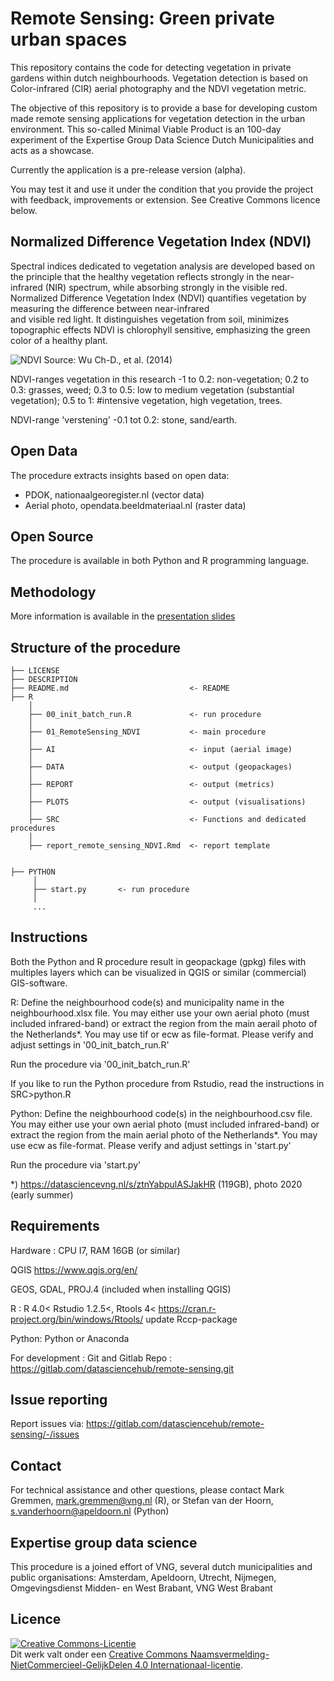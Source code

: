# Remote Sensing: Green private urban spaces

This repository contains the code for detecting vegetation in private gardens within dutch neighbourhoods.
Vegetation detection is based on Color-infrared (CIR) aerial photography and the NDVI vegetation metric. 

The objective of this repository is to provide a base for developing custom made remote sensing applications for vegetation detection in the urban environment. 
This so-called Minimal Viable Product is an 100-day experiment of the Expertise Group Data Science Dutch Municipalities and acts as a showcase. 

Currently the application is a pre-release version (alpha).

You may test it and use it under the condition that you provide the project with feedback, improvements or extension. See Creative Commons licence below. 

## Normalized Difference Vegetation Index (NDVI)
Spectral indices dedicated to vegetation analysis are developed based on the principle that the healthy vegetation reflects strongly in the near-infrared (NIR) spectrum, while absorbing strongly in the visible red.
Normalized Difference Vegetation Index (NDVI) quantifies vegetation by measuring the difference between near-infrared  
and visible red light. It distinguishes vegetation from soil, minimizes topographic effects
NDVI is chlorophyll sensitive, emphasizing the green color of a healthy plant.

![NDVI](https://eo4geo.sbg.ac.at/IGIK/Sentinel2_Data_and_Vegetation_Indices/NDVI_trees.png)
Source: Wu Ch-D., et al. (2014) 


NDVI-ranges vegetation in this research
       -1 to 0.2: non-vegetation; 
        0.2 to 0.3: grasses, weed; 
        0.3 to 0.5: low to medium vegetation (substantial vegetation); 
        0.5 to 1: #intensive vegetation, high vegetation, trees.

NDVI-range 'verstening'
       -0.1 tot 0.2: stone, sand/earth.

## Open Data 
The procedure extracts insights based on open data:
- PDOK, nationaalgeoregister.nl (vector data)
- Aerial photo, opendata.beeldmateriaal.nl (raster data)

## Open Source
The procedure is available in both Python and R programming language. 

## Methodology
More information is available in the [presentation slides](https://datasciencevng.nl/s/fp97uFYyVmACYZuB)

## Structure of the procedure

```
├── LICENSE
├── DESCRIPTION
├── README.md         					<- README
├── R
	│
	├── 00_init_batch_run.R  	 		<- run procedure
	│
	├── 01_RemoteSensing_NDVI      		<- main procedure
	│
	├── AI				  				<- input (aerial image)
	│
	├── DATA			  				<- output (geopackages)
	│
	├── REPORT            				<- output (metrics)
	│
	├── PLOTS             				<- output (visualisations) 
	│	
	├── SRC               				<- Functions and dedicated procedures
	│
	├── report_remote_sensing_NDVI.Rmd 	<- report template
	

├── PYTHON
     │
	 ├── start.py  	 	<- run procedure
	 │
	 ...

```

## Instructions

Both the Python and R procedure result in geopackage (gpkg) files with multiples layers which
can be visualized in QGIS or similar (commercial) GIS-software. 

R: Define the neighbourhood code(s) and municipality name in the neighbourhood.xlsx file. 
You may either use your own aerial photo (must included infrared-band) or extract the region
from the main  aerail photo of the Netherlands*. You may 
use tif or ecw as file-format. Please verify and adjust settings in 
'00_init_batch_run.R'
 
Run the procedure via '00_init_batch_run.R'

If you like to run the Python procedure from Rstudio, read the instructions in SRC>python.R

Python: Define the neighbourhood code(s) in the neighbourhood.csv file.
You may either use your own aerial photo (must included infrared-band) or extract the region
from the main aerial photo of the Netherlands*. You may
use ecw as file-format. Please verify and adjust settings in
'start.py'

Run the procedure via 'start.py'

*)
https://datasciencevng.nl/s/ztnYabpulASJakHR (119GB), photo 2020 (early summer)

## Requirements
Hardware : CPU I7, RAM 16GB (or similar)

QGIS
https://www.qgis.org/en/

GEOS, GDAL, PROJ.4 (included when installing QGIS)

R : 
R 4.0<
Rstudio 1.2.5<, 
Rtools 4<
https://cran.r-project.org/bin/windows/Rtools/
update Rccp-package 

Python:
Python or Anaconda 

For development : Git and Gitlab
Repo : https://gitlab.com/datasciencehub/remote-sensing.git

## Issue reporting
Report issues via:
https://gitlab.com/datasciencehub/remote-sensing/-/issues

## Contact
For technical assistance and other questions, please contact
Mark Gremmen, mark.gremmen@vng.nl (R), or Stefan van der Hoorn, s.vanderhoorn@apeldoorn.nl (Python)

## Expertise group data science
This procedure is a joined effort of VNG, several dutch municipalities and public organisations: Amsterdam, Apeldoorn, Utrecht, Nijmegen, Omgevingsdienst Midden- en West Brabant, VNG West Brabant

## Licence
<a rel="license" href="http://creativecommons.org/licenses/by-nc-sa/4.0/"><img alt="Creative Commons-Licentie" style="border-width:0" src="https://i.creativecommons.org/l/by-nc-sa/4.0/88x31.png" /></a><br />Dit werk valt onder een <a rel="license" href="http://creativecommons.org/licenses/by-nc-sa/4.0/">Creative Commons Naamsvermelding-NietCommercieel-GelijkDelen 4.0 Internationaal-licentie</a>.

